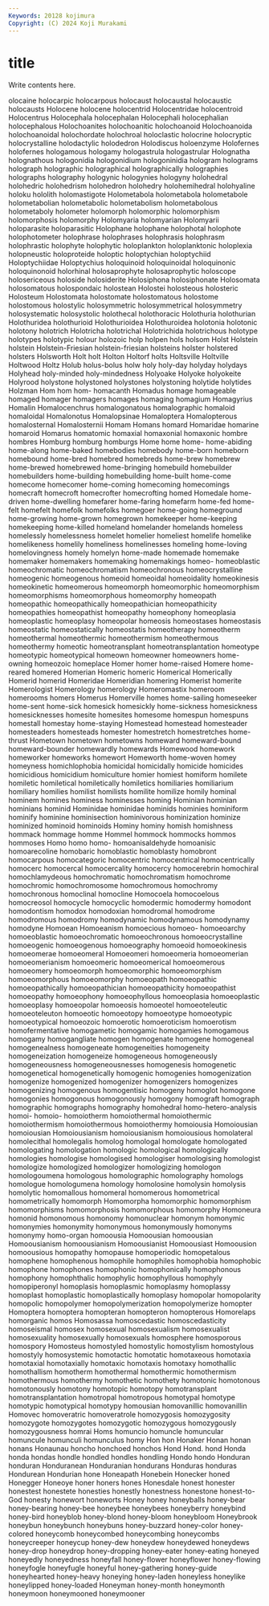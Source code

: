 ```yaml
---
Keywords: 20128 kojimura
Copyright: (C) 2024 Koji Murakami
---
```


# title

Write contents here.



olocaine holocarpic holocarpous holocaust holocaustal holocaustic holocausts Holocene holocene holocentrid
Holocentridae holocentroid Holocentrus Holocephala holocephalan Holocephali holocephalian holocephalous Holochoanites holochoanitic
holochoanoid Holochoanoida holochoanoidal holochordate holochroal holoclastic holocrine holocryptic holocrystalline holodactylic
holodedron Holodiscus holoenzyme Holofernes holofernes hologamous hologamy hologastrula hologastrular Holognatha
holognathous hologonidia hologonidium hologoninidia hologram holograms holograph holographic holographical holographically
holographies holographs holography hologynic hologynies hologyny holohedral holohedric holohedrism holohedron
holohedry holohemihedral holohyaline holoku hololith holomastigote Holometabola holometabola holometabole holometabolian
holometabolic holometabolism holometabolous holometaboly holometer holomorph holomorphic holomorphism holomorphosis holomorphy
Holomyaria holomyarian Holomyarii holoparasite holoparasitic Holophane holophane holophotal holophote holophotometer
holophrase holophrases holophrasis holophrasm holophrastic holophyte holophytic holoplankton holoplanktonic holoplexia
holopneustic holoproteide holoptic holoptychian holoptychiid Holoptychiidae Holoptychius holoquinoid holoquinoidal holoquinonic
holoquinonoid holorhinal holosaprophyte holosaprophytic holoscope holosericeous holoside holosiderite Holosiphona holosiphonate
Holosomata holosomatous holospondaic holostean Holostei holosteous holosteric Holosteum Holostomata holostomate
holostomatous holostome holostomous holostylic holosymmetric holosymmetrical holosymmetry holosystematic holosystolic holothecal
holothoracic Holothuria holothurian Holothuridea holothurioid Holothurioidea Holothuroidea holotonia holotonic holotony
holotrich Holotricha holotrichal Holotrichida holotrichous holotype holotypes holotypic holour holozoic
holp holpen hols holsom Holst Holstein holstein Holstein-Friesian holstein-friesian holsteins
holster holstered holsters Holsworth Holt holt Holton Holtorf holts Holtsville
Holtville Holtwood Holtz Holub holus-bolus holw holy holy-day holyday holydays
Holyhead holy-minded holy-mindedness Holyoake Holyoke holyokeite Holyrood holystone holystoned holystones
holystoning holytide holytides Holzman Hom hom hom- homacanth Homadus homage
homageable homaged homager homagers homages homaging homagium Homagyrius Homalin Homalocenchrus
homalogonatous homalographic homaloid homaloidal Homalonotus Homalopsinae Homaloptera Homalopterous homalosternal Homalosternii
Homam Homans homard Homaridae homarine homaroid Homarus homatomic homaxial homaxonial
homaxonic hombre hombres Homburg homburg homburgs Home home home- home-abiding
home-along home-baked homebodies homebody home-born homeborn homebound home-bred homebred homebreds
home-brew homebrew home-brewed homebrewed home-bringing homebuild homebuilder homebuilders home-building homebuilding
home-built home-come homecome homecomer home-coming homecoming homecomings homecraft homecroft homecrofter
homecrofting homed Homedale home-driven home-dwelling homefarer home-faring homefarm home-fed home-felt
homefelt homefolk homefolks homegoer home-going homeground home-growing home-grown homegrown homekeeper
home-keeping homekeeping home-killed homeland homelander homelands homeless homelessly homelessness homelet
homelier homeliest homelife homelike homelikeness homelily homeliness homelinesses homeling home-loving
homelovingness homely homelyn home-made homemade homemake homemaker homemakers homemaking homemakings
homeo- homeoblastic homeochromatic homeochromatism homeochronous homeocrystalline homeogenic homeogenous homeoid homeoidal
homeoidality homeokinesis homeokinetic homeomerous homeomorph homeomorphic homeomorphism homeomorphisms homeomorphous homeomorphy
homeopath homeopathic homeopathically homeopathician homeopathicity homeopathies homeopathist homeopathy homeophony homeoplasia
homeoplastic homeoplasy homeopolar homeosis homeostases homeostasis homeostatic homeostatically homeostatis homeotherapy
homeotherm homeothermal homeothermic homeothermism homeothermous homeothermy homeotic homeotransplant homeotransplantation homeotype
homeotypic homeotypical homeown homeowner homeowners home-owning homeozoic homeplace Homer homer
home-raised Homere home-reared homered Homerian Homeric homeric Homerical Homerically Homerid
homerid Homeridae Homeridian homering Homerist homerite Homerologist Homerology homerology Homeromastix
homeroom homerooms homers Homerus Homerville homes home-sailing homeseeker home-sent home-sick
homesick homesickly home-sickness homesickness homesicknesses homesite homesites homesome homespun homespuns
homestall homestay home-staying Homestead homestead homesteader homesteaders homesteads homester homestretch
homestretches home-thrust Hometown hometown hometowns homeward homeward-bound homeward-bounder homewardly homewards
Homewood homework homeworker homeworks homewort Homeworth home-woven homey homeyness homichlophobia
homicidal homicidally homicide homicides homicidious homicidium homiculture homier homiest homiform
homilete homiletic homiletical homiletically homiletics homiliaries homiliarium homiliary homilies homilist
homilists homilite homilize homily hominal hominem homines hominess hominesses homing
Hominian hominian hominians hominid Hominidae hominidae hominids hominies hominiform hominify
hominine hominisection hominivorous hominization hominize hominized hominoid hominoids Hominy hominy
homish homishness hommack hommage homme Hommel hommock hommocks hommos hommoses
Homo homo homo- homoanisaldehyde homoanisic homoarecoline homobaric homoblastic homoblasty homobront
homocarpous homocategoric homocentric homocentrical homocentrically homocerc homocercal homocercality homocercy homocerebrin
homochiral homochlamydeous homochromatic homochromatism homochrome homochromic homochromosome homochromous homochromy homochronous
homoclinal homocline Homocoela homocoelous homocreosol homocycle homocyclic homodermic homodermy homodont
homodontism homodox homodoxian homodromal homodrome homodromous homodromy homodynamic homodynamous homodynamy
homodyne Homoean Homoeanism homoecious homoeo- homoeoarchy homoeoblastic homoeochromatic homoeochronous homoeocrystalline
homoeogenic homoeogenous homoeography homoeoid homoeokinesis homoeomerae homoeomeral Homoeomeri homoeomeria homoeomerian
homoeomerianism homoeomeric homoeomerical homoeomerous homoeomery homoeomorph homoeomorphic homoeomorphism homoeomorphous homoeomorphy
homoeopath homoeopathic homoeopathically homoeopathician homoeopathicity homoeopathist homoeopathy homoeophony homoeophyllous homoeoplasia
homoeoplastic homoeoplasy homoeopolar homoeosis homoeotel homoeoteleutic homoeoteleuton homoeotic homoeotopy homoeotype
homoeotypic homoeotypical homoeozoic homoerotic homoeroticism homoerotism homofermentative homogametic homogamic homogamies
homogamous homogamy homogangliate homogen homogenate homogene homogeneal homogenealness homogeneate homogeneities
homogeneity homogeneization homogeneize homogeneous homogeneously homogeneousness homogeneousnesses homogenesis homogenetic homogenetical
homogenetically homogenic homogenies homogenization homogenize homogenized homogenizer homogenizers homogenizes homogenizing
homogenous homogentisic homogeny homoglot homogone homogonies homogonous homogonously homogony homograft
homograph homographic homographs homography homohedral homo-hetero-analysis homoi- homoio- homoiotherm homoiothermal
homoiothermic homoiothermism homoiothermous homoiothermy homoiousia Homoiousian homoiousian Homoiousianism homoiousianism homoiousious
homolateral homolecithal homolegalis homolog homologal homologate homologated homologating homologation homologic
homological homologically homologies homologise homologised homologiser homologising homologist homologize homologized
homologizer homologizing homologon homologoumena homologous homolographic homolography homologs homologue homologumena
homology homolosine homolysin homolysis homolytic homomallous homomeral homomerous homometrical homometrically
homomorph Homomorpha homomorphic homomorphism homomorphisms homomorphosis homomorphous homomorphy Homoneura homonid
homonomous homonomy homonuclear homonym homonymic homonymies homonymity homonymous homonymously homonyms
homonymy homo-organ homoousia Homoousian homoousian Homoousianism homoousianism Homoousianist Homoousiast Homoousion
homoousious homopathy homopause homoperiodic homopetalous homophene homophenous homophile homophiles homophobia
homophobic homophone homophones homophonic homophonically homophonous homophony homophthalic homophylic homophyllous
homophyly homopiperonyl homoplasis homoplasmic homoplasmy homoplassy homoplast homoplastic homoplastically homoplasy
homopolar homopolarity homopolic homopolymer homopolymerization homopolymerize homopter Homoptera homoptera homopteran
homopteron homopterous Homorelaps homorganic homos Homosassa homoscedastic homoscedasticity homoseismal homosex
homosexual homosexualism homosexualist homosexuality homosexually homosexuals homosphere homosporous homospory Homosteus
homostyled homostylic homostylism homostylous homostyly homosystemic homotactic homotatic homotaxeous homotaxia
homotaxial homotaxially homotaxic homotaxis homotaxy homothallic homothallism homotherm homothermal homothermic
homothermism homothermous homothermy homothetic homothety homotonic homotonous homotonously homotony homotopic
homotopy homotransplant homotransplantation homotropal homotropous homotypal homotype homotypic homotypical homotypy
homousian homovanillic homovanillin Homovec homoveratric homoveratrole homozygosis homozygosity homozygote homozygotes
homozygotic homozygous homozygously homozygousness homrai Homs homuncio homuncle homuncular homuncule
homunculi homunculus homy Hon hon Honaker Honan honan honans Honaunau
honcho honchoed honchos Hond Hond. hond Honda honda hondas hondle
hondled hondles hondling Hondo hondo Honduran honduran Honduranean Honduranian hondurans
Honduras honduras Hondurean Hondurian hone Honeapath Honebein Honecker honed Honegger
Honeoye honer honers hones Honesdale honest honester honestest honestete honesties
honestly honestness honestone honest-to-God honesty honewort honeworts Honey honey honeyballs
honey-bear honey-bearing honey-bee honeybee honeybees honeyberry honeybind honey-bird honeyblob honey-blond
honey-bloom honeybloom Honeybrook honeybun honeybunch honeybuns honey-buzzard honey-color honey-colored honeycomb
honeycombed honeycombing honeycombs honeycreeper honeycup honey-dew honeydew honeydewed honeydews honey-drop
honeydrop honey-dropping honey-eater honey-eating honeyed honeyedly honeyedness honeyfall honey-flower honeyflower
honey-flowing honeyfogle honeyfugle honeyful honey-gathering honey-guide honeyhearted honey-heavy honeying honey-laden
honeyless honeylike honeylipped honey-loaded Honeyman honey-month honeymonth honeymoon honeymooned honeymooner
